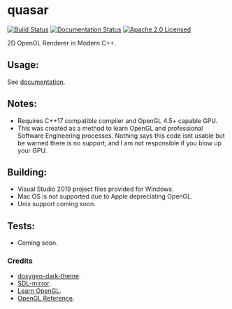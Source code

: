# quasar
[![Build Status](https://ci.appveyor.com/api/projects/status/aiyp8s2pels9nnr6?svg=true)](https://ci.appveyor.com/project/reworks/quasar)
[![Documentation Status](https://travis-ci.org/DomRe/quasar.svg?branch=master)](https://domre.github.io/quasar/)
[![Apache 2.0 Licensed](https://img.shields.io/badge/license-apache-blue.svg)](./LICENSE.txt)

2D OpenGL Renderer in Modern C++.

## Usage:
See [documentation](https://domre.github.io/quasar/).

## Notes:
- Requires C++17 compatible compiler and OpenGL 4.5+ capable GPU.
- This was created as a method to learn OpenGL and professional Software Engineering processes. Nothing says this code isnt usable but be warned there is no support, and I am not responsible if you blow up your GPU.

## Building:
- Visual Studio 2019 project files provided for Windows.
- Mac OS is not supported due to Apple depreciating OpenGL.
- Unix support coming soon.

## Tests:
- Coming soon.

### Credits
* [doxygen-dark-theme](https://github.com/MaJerle/doxygen-dark-theme).
* [SDL-mirror](https://github.com/SDL-mirror).
* [Learn OpenGL](https://learnopengl.com/).
* [OpenGL Reference](https://www.khronos.org/registry/OpenGL-Refpages/gl4/).